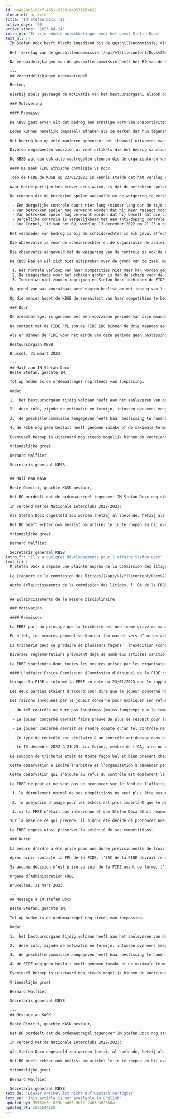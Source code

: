```yaml
---
id: ba4c28c5-62cf-4351-937d-d48571b54012
blueprint: article
title: 'IM Stefan Docx (2)'
active_days: '90'
active_since: '2023-04-14'
intro_nl: 'Er zijn enkele ontwikkelingen voor het geval Stefan Docx'
text_nl: |-
  IM Stefan Docx heeft klacht ingediend bij de geschillencommissie, die de klacht behandeld heeft.

  Het [verslag van de geschillencommissie](/api/v1/filecontent/Docx%20vs%20KBSB__698322.pdf)

  Na verduidelijkingen van de geschillencommissie heeft het BO van de KBSB op woensdag 12/04/2023 de ordemaatregel tegen Stefan Docx enerzijds herhaald maar heeft het anderzijds ook de gevolgen voor zijn club beperkt. Hieronder de communicaties die enerzijds naar Stefan Docx en anderzijds naar het clubbestuur van de KASK op donderdag 13/04/2023 gestuurd zijn.

  ---
  ## Verduidelijkingen ordemaatregel

  Besten,

  Hierbij zoals gevraagd de motivatie van het bestuursorgaan, alsook de beperking in duur van de ordemaatregel tot drie maanden
   
  ### Motivering

  #### Premisse

  De KBSB gaat ervan uit dat bedrog een ernstige vorm van onsportiviteit is, die zelfs een bedreiging vormt voor het voortbestaan van het schaakspel in het algemeen en voor haar competities in het bijzonder.

  Leden kunnen namelijk (massaal) afhaken als ze merken dat hun tegenstander(s) straffeloos bedrog (kan) kunnen plegen.

  Het bedrog kan op vele manieren gebeuren: het (bewust) uitvoeren van een illegale zet, het terugnemen van een zet na het aanraken en loslaten van een stuk, het maken van afspraken voor of tijdens de partij, het inwinnen van advies over een stelling – rechtstreeks of onrechtstreeks, verbaal of non-verbaal, via digitale of non-digitale hulpmiddelen.

  Diverse reglementen voorzien al veel artikels die het bedrog sanctioneren (zie onder andere de verschillende artikels in de FIDE Laws of Chess tegen het uitvoeren van illegale zetten, afspraken…), maar bij vele vormen van bedrog blijft het moeilijk of nagenoeg onmogelijk om mensen op heterdaad te betrappen of het bewijs van het bedrog te leveren (zonder zelf inbreuken op de privacy-wetgeving te plegen).

  De KBSB zal dan ook alle maatregelen steunen die de organisatoren van schaaktoernooien en de FIDE voorzien om het risico op bedrog te verkleinen. Die maatregelen kunnen betrekking hebben op het gebruik of het dragen van alle mogelijke vormen van communicatieapparatuur, de zendtijd van live-partijen via het internet, de aanwezigheid van toeschouwers of een boekenstand in de speelzaal, de mogelijkheid om partijen achteraf door Prof. Regan te laten analyseren, enz.

  #### De zaak FIDE Ethische commissie vs Docx

  Toen de FIDE de KBSB op 23/01/2023 in kennis stelde dat het verslag van een scheidsrechter in het toernooi van Benidorm naar de FIDE Fair Play Commision (verder FPL) en de Ethics Commission (verder EDC) van de FIDE was gestuurd, was dit voor de KBSB een aanleiding om zowel de scheidsrechter als Stefan Docx voor een gesprek uit te nodigen.

  Waar beide partijen het erover eens waren, is dat de betrokken speler zich niet aan een controle via metaaldetector wou onderwerpen. Hij werd dan ook gesanctioneerd op basis van de geldende regels in de FIDE (uitsluiting uit het toernooi).

  De redenen die de betrokken speler aanhaalde om de weigering te verklaren (ziekte), vindt de KBSB onvoldoende:

   - Een dergelijke controle duurt niet lang (minder lang dan de tijd die hij ziek aan het bord heeft doorgebracht);
   - Van betrokken speler mag verwacht worden dat hij meer respect toont voor de wedstrijdreglementen, de FIDE Fair Play-reglementen en de scheidsrechters, die het schaken in goede banen proberen te leiden;
   - Van betrokken speler mag verwacht worden dat hij beseft dat die controle enkel en alleen kan kaderen als een Fair Play-maatregel en hem dus van eventuele vermoedens van bedrog had kunnen ontlasten.
   - Dergelijke controle is vergelijkbaar met een anti-doping controle in andere sporten. Een geweigerde dopingcontrole staat daar steeds minstens gelijk aan een positieve dopingcontrole en een schorsing. Het gebruik van een smartphone is in het schaken een vorm van doping.
   - Luc Cornet, lid van het BO, werd op 13 december 2022 om 21.25 u gedurende bijna 40 minuten door de KASK voorzitter opgebeld. Niet alleen is deze laatste voorzitter van Stefans club, maar hij is ook een heel goede vriend. De voorzitter beweerde uitvoerig met Stefan over deze zaak te hebben gepraat. In dat telefoongesprek vroeg Luc herhaaldelijk ‘Waarom heeft Stefan de controle van het scannen op het bezit van elektronisch materiaal geweigerd?’. De voorzitter antwoordde telkens ‘Ik weet het niet’. Uiteraard is de beslissing dan heel verdacht. Als dan maanden na het gesprek het antwoord op dezelfde vraag plots ‘ziekte’ wordt, dan is dit duidelijk een koerswijziging die als doel heeft, een plausibele verklaring te bieden om zijn weigering minder verdacht te maken. Maar in het licht van het al vroeger gegeven antwoord maakt dit het geval voor Luc Cornet nog meer verdacht.

  Het vermoeden van bedrog is bij de scheidsrechter in elk geval effectief aanwezig. Inderdaad, volgens zijn verslag zou tijdens een toiletbezoek van Stefan Docx een smartphone zijn gebruikt. Hoewel Stefan Docx categoriek ontkent, is de scheidsrechter formeel in zijn verslag: hij heeft de reflectie van een schaakapp onder de toiletdeur gezien en bovendien zouden tijdens het toiletbezoek van de betrokken speler niet de normale handelingen (en geluiden) zijn waargenomen.

  Die observatie is voor de scheidsrechter en de organisatie de aanleiding geweest om aan de betrokken speler tijdens zijn partij te vragen zich aan een controle met metaaldetector te onderwerpen.

  Die observatie aangevuld met de weigering van de controle is ook de reden waarom het verslag naar de FIDE FPL en de FIDE EDC is gestuurd, en het dus niet bij een sanctie tijdens het toernooi is gebleven. De FIDE FPL zal nu het geval onderzoeken. De FIDE FPL zal een rapport overmaken aan de FIDE EDC die dan een eindbeslissing zal nemen.

  De KBSB kan en wil zich niet uitspreken over de grond van de zaak, maar zij meent dat:

   1. Het normale verloop van haar competities niet meer kan worden gegarandeerd door het onderzoek van de FIDE FPL en de ruchtbaarheid die aan de zaak op sociale media werd gegeven. Voor een tegenstander lijkt het ons moeilijk om in de huidige omstandigheden in alle sereniteit tegen Stefan Docx te spelen.
   2. De imagoschade voor het schaken groter is dan de schade voor de speler (en zijn club) als ze iemand van wie het gedrag door de ethische commissie wordt onderzocht, in haar competities zou laten doorspelen.
   3. Indien we niet zouden ingrijpen en Stefan Docx toch door de FIDE  gesanctioneerd wordt, dan zouden de tegenstanders van de nationale Interclubcompetitie van de ploeg KASK 1 zwaar benadeeld zijn geweest en is er sprake van een duidelijke competitievervalsing.  Door Stefan Docx tijdelijk te schorsen vermijden we dergelijke competitievervalsing. 

  Op grond van wat voorafgaat werd daarom beslist om met ingang van 1 maart 2023 en op basis van artikel 14 (a en b) als een vorm van bewarende maatregel een tijdelijke schorsing tegen Stefan Docx uit te spreken.

  Op die manier hoopt de KBSB de sereniteit van haar competities te bewaren.

  ### Duur

  De ordemaatregel is genomen met een voorziene periode van drie maanden.

  Na contact met de FIDE FPL zou de FIDE EDC binnen de drie maanden een uitspraak moeten doen. Tot die uitspraak blijft de schorsing van kracht. Ze wordt herzien in functie van de uitspraak van de FIDE EDC.

  Als er binnen de FIDE voor het einde van deze periode geen beslissing is genomen, zal het bestuursorgaan zich, vooraleer de drie maanden zijn overschreden, beraden over de wenselijkheid om de ordemaatregel te verlengen of niet.

  Bestuursorgaan KBSB

  Brussel, 31 maart 2023

  --- 
  ## Mail aan IM Stefan Docx
  Beste Stefan, geachte IM,

  Tot op heden is de ordemaatregel nog steeds van toepassing.

  Omdat

  1.  het bestuursorgaan tijdig voldaan heeft aan het aanleveren van de gevraagde info aan de geschillencommissie conform de beslissing.

  2.  deze info, zijnde de motivatie en termijn, intussen eveneens meegedeeld zijn aan de betrokkene. Het doorsturen naar de betrokkene stond niet expliciet in de beslissing van de Geschillencommissie en werd ook niet als dusdanig door het BO begrepen. Het is pas op 4 april op expliciete vraag naar de betrokkene doorgestuurd. Het BO had begrepen dat de geschillencommissie ging controleren of de aangeleverde info conform was. Hierdoor is de termijn van 3 april niet van kracht.

  3.  de geschillencommissie aangegeven heeft haar beslissing te handhaven wat volgens de Geschillencommissie concreet betekent dat vanaf 4 april tot op het moment dat SD de motivatie en de termijn ontvangen heeft (4 april in de vooravond), de ordemaatregel verviel, maar daarna terug actief werd. Voor het BO bleef de ordemaatregel van kracht.

  4. de FIDE nog geen besluit heeft genomen inzake of de maximale termijn van de ordemaatregel van drie maand nog niet verlopen is.

  Eventueel beroep is uiteraard nog steeds mogelijk binnen de voorziene termijn.

  Vriendelijke groet

  Bernard Malfliet

  Secretaris generaal KBSB 

  ---
  ## Mail aan KASK

  Beste Dimitri, geachte KASK bestuur,

  Het BO oordeelt dat de ordemaatregel tegenover IM Stefan Docx nog steeds van toepassing is. Meer details vindt u in ons antwoord aan Stefan.

  In verband met de Nationale Interclubs 2022-2023: 

  Als Stefan Docx opgesteld zou worden (hetzij al spelende, hetzij als forfait), wordt zijn uitslag als een forfaitnederlaag uitgesproken, dit zowel voor de rangschikking als voor nationale en FIDE eloverwerking. Hiervoor zal dan ook het boetebedrag voor onaangekondigde bordforfait van kracht zijn.

  Het BO heeft echter ook beslist om artikel 1e in te roepen en bij eventuele opstellingen van Stefan Docx, waarop de ordemaatregel nog steeds van toepassing is, geen ploegforfait uit te spreken overeenkomstig art 33d en 35c. De motivatie is dat de ordemaatregel dient beperkt te blijven tot de speler in kwestie en dat deze de club niet verder sportief mag treffen. Dus de club zal niet worden bestraft met een ploegforfait voor de ploeg waarin SD wordt opgesteld, en de uitsluiting uit de competitie, de vernietiging van al haar uitslagen en die van al haar tegenstanders en de afdaling naar de lagere afdeling, zal niet worden toegepast.

  Vriendelijke groet

  Bernard Malfliet

  Secretaris generaal KBSB
intro_fr: "Il y a quelques développements pour l'affaire Stefan Docx"
text_fr: |-
  M Stefan Docx a déposé une plainte auprès de la Commission des litiges, qui a traité la plainte.

  Le [rapport de la commission des litiges](/api/v1/filecontent/Docx%20vs%20KBSB__698322.pdf)

  Après éclaircissements de la commission des litiges, l' OA de la FRBE a réitéré mercredi 12/04/2023 la mesure disciplinaire à l'encontre de Stefan Docx d'une part, mais d'autre part également limité les conséquences pour son club. Vous trouverez ci-dessous les communications qui ont été envoyées à Stefan Docx d'une part et au conseil d'administration du club KASK d'autre part le jeudi 13/04/2023.

  ---
  ## Eclaircissements de la mesure disciplinaire

  ### Motivation

  #### Prémisses

  La FRBE part du principe que la tricherie est une forme grave de manque de sportivité et qu’elle menace même l’existence des échecs en général et de ses compétitions en particulier.

  En effet, les membres peuvent se tourner (en masse) vers d’autres activités s'ils constatent que leur(s) adversaire(s) peut (peuvent) tricher en toute impunité.

  La tricherie peut se produire de plusieurs façons : l'exécution (consciente) d'un coup illégal, le retrait d'un coup après avoir touché et relâché une pièce, la prise d'arrangements avant ou pendant le jeu, la demande de conseils sur une position - directement ou indirectement, verbalement ou non verbalement, par le biais d'outils numériques ou non numériques.

  Diverses réglementations prévoient déjà de nombreux articles sanctionnant la tricherie (voir, entre autres, les divers articles des Laws of Chess (règlements échiquéens) de la FIDE contre l'exécution de mouvements illégaux, d'arrangements...), mais pour de nombreuses formes de tricherie, il reste difficile ou presque impossible de prendre les gens en flagrant délit ou de fournir des preuves de la tricherie (sans commettre soi-même des infractions aux lois sur la protection de la vie privée).

  La FRBE soutiendra donc toutes les mesures prises par les organisateurs de tournois d'échecs et la FIDE visant à réduire le risque de tricherie. Ces mesures peuvent toucher à l'utilisation ou le port de toutes les formes possibles de dispositifs de communication, à la diffusion de parties en direct par Internet, à la présence de spectateurs ou d'un stand de livres dans la salle de jeu, à la possibilité de faire analyser les parties après coup par le professeur Regan, etc.

  #### L'affaire Ethics Commission (Commission d'éthique) de la FIDE contre Docx

  Lorsque la FIDE a informé la FRBE en date du 23/01/2023 que le rapport d'un arbitre du tournoi de Benidorm avait été envoyé à la Fair-Play Commission (la Commission Fair-Play de la FIDE - FPL) et à la Ethics Commission (Commission d'éthique de la FIDE - EDC), la FRBE a invité l'arbitre et Stefan Docx à exposer leur version des faits.

  Les deux parties étaient d'accord pour dire que le joueur concerné ne voulait pas se soumettre à un contrôle par détecteur de métaux. Il a donc été sanctionné selon les règles en vigueur à la FIDE (exclusion du tournoi).

  Les raisons invoquées par le joueur concerné pour expliquer son refus (maladie) sont jugées insuffisantes par la FRBE :

   - Un tel contrôle ne dure pas longtemps (moins longtemps que le temps qu'il a passé malade à l'échiquier) ;
   
   - Le joueur concerné devrait faire preuve de plus de respect pour les règles de jeu, les règles de fair-play de la FIDE et les arbitres, qui essaient de maintenir les échecs sur la bonne voie ;

   - Le joueur concerné devrait se rendre compte qu'un tel contrôle ne peut qu'encadrer une mesure de fair-play et qu'il aurait donc pu se libérer de tout soupçon de tricherie.

   - Ce type de contrôle est similaire à un contrôle antidopage dans d'autres sports. Dans ce cas, un contrôle antidopage refusé est toujours au moins équivalent à un contrôle antidopage positif ce qui entraîne une suspension. Aux échecs, l'utilisation d'un smartphone est une forme de dopage.

   - Le 13 décembre 2022 à 21h25, Luc Cornet, membre de l’OA, a eu un coup de fil de presque 40 minutes du président de KASK. Non seulement, ce dernier est le président du club de Stefan, il est également un très bon ami. Le président prétendait avoir longuement parlé avec Stefan concernant la présente affaire. Pendant l’entretien, Luc lui a demandé à plusieurs reprises ‘Pourquoi Stefan a-t-il refusé d’être scanné sur la possession de matériel électronique ?’. Le président lui a à chaque fois répondu ‘Je ne le sais pas’. Bien entendu, cela rend la décision très suspecte. Si quelques mois après cet entretien, la réponse à cette question devient tout à coup ‘maladie’, il y a clairement un changement de course visant à donner une déclaration plausible qui devrait rendre le refus moins suspect. Mais selon Luc Cornet, au vu de la réponse antérieure, cela rend l’affaire encore plus suspecte.

  Le soupçon de tricherie était de toute façon bel et bien présent chez l'arbitre. En effet, selon son rapport, un smartphone aurait été utilisé lors d'un passage aux toilettes de Stefan Docx. Bien que Stefan Docx le nie catégoriquement, l'arbitre est formel dans son rapport : il a vu le reflet d'une application d'échecs sous la porte des toilettes et, de plus, les actions et bruits habituels lors d’une visite aux toilettes n'auraient pas été observés lors de la visite aux toilettes du joueur concerné.

  Cette observation a incité l'arbitre et l’organisation à demander pendant la partie au joueur concerné de se soumettre au dit contrôle au détecteur de métaux.

  Cette observation qui s’ajoute au refus du contrôle est également la raison pour laquelle le rapport a été envoyé à la FIDE FPL et à la FIDE EDC. L’arbitre ne s’est donc pas limité à la sanction de l’exclusion du tournoi. Le FPL de la FIDE va maintenant enquêter sur l’affaire. Il soumettra un rapport à l’EDC de la FIDE qui prendra alors une décision finale.

  La FRBE ne peut et ne veut pas se prononcer sur le fond de l’affaire, mais elle estime que

   1. le déroulement normal de ses compétitions ne peut plus être assuré en raison de l'enquête de la FIDE FPL et des messages parus sur les médias sociaux. Il semble en effet difficile pour un adversaire de jouer en toute sérénité contre Stefan Docx dans les circonstances actuelles.

   2. le préjudice d'image pour les échecs est plus important que le préjudice pour le joueur (et son club) si la FRBE devait permettre à une personne dont le comportement fait l'objet d'une enquête par la commission d'éthique, de continuer à jouer dans ses compétitions.

   3. si la FRBE n'était pas intervenue et que Stefan Docx était néanmoins sanctionné par la FIDE, les adversaires de l'équipe du KASK 1 dans la compétition des interclubs nationaux auraient été fortement désavantagés et il y aurait eu une distorsion évidente de la concurrence.  En suspendant temporairement Stefan Docx, la FRBE évite une telle distorsion de la compétition.

  Sur la base de ce qui précède, il a donc été décidé de prononcer une suspension temporaire à l'encontre de Stefan Docx avec effet au 1er mars 2023 et sur la base de l'article 14 (a et b) à titre de mesure conservatoire.

  La FRBE espère ainsi préserver la sérénité de ses compétitions.

  ### Durée

  La mesure d'ordre a été prise pour une durée prévisionnelle de trois mois

  Après avoir contacté la FPL de la FIDE, l’EDC de la FIDE devrait rendre une décision dans les trois mois. Jusqu'à cette décision, la suspension restera en vigueur. Elle sera réexaminée en fonction de la décision de l’EDC de la FIDE.

  Si aucune décision n’est prise au sein de la FIDE avant ce terme, l'organe d’administration examinera – avant que la période de trois mois ne soit dépassée - s'il convient ou non de prolonger la mesure de suspension.

  Organe d’Administration FRBE

  Bruxelles, 31 mars 2023

  --- 
  ## Message à IM stefan Docx

  Beste Stefan, geachte IM,

  Tot op heden is de ordemaatregel nog steeds van toepassing.

  Omdat

  1.  het bestuursorgaan tijdig voldaan heeft aan het aanleveren van de gevraagde info aan de geschillencommissie conform de beslissing.

  2.  deze info, zijnde de motivatie en termijn, intussen eveneens meegedeeld zijn aan de betrokkene. Het doorsturen naar de betrokkene stond niet expliciet in de beslissing van de Geschillencommissie en werd ook niet als dusdanig door het BO begrepen. Het is pas op 4 april op expliciete vraag naar de betrokkene doorgestuurd. Het BO had begrepen dat de geschillencommissie ging controleren of de aangeleverde info conform was. Hierdoor is de termijn van 3 april niet van kracht.

  3.  de geschillencommissie aangegeven heeft haar beslissing te handhaven wat volgens de Geschillencommissie concreet betekent dat vanaf 4 april tot op het moment dat SD de motivatie en de termijn ontvangen heeft (4 april in de vooravond), de ordemaatregel verviel, maar daarna terug actief werd. Voor het BO bleef de ordemaatregel van kracht.

  4. de FIDE nog geen besluit heeft genomen inzake of de maximale termijn van de ordemaatregel van drie maand nog niet verlopen is.

  Eventueel beroep is uiteraard nog steeds mogelijk binnen de voorziene termijn.

  Vriendelijke groet

  Bernard Malfliet

  Secretaris generaal KBSB 

  ---
  ## Message au KASK

  Beste Dimitri, geachte KASK bestuur,

  Het BO oordeelt dat de ordemaatregel tegenover IM Stefan Docx nog steeds van toepassing is. Meer details vindt u in ons antwoord aan Stefan.

  In verband met de Nationale Interclubs 2022-2023: 

  Als Stefan Docx opgesteld zou worden (hetzij al spelende, hetzij als forfait), wordt zijn uitslag als een forfaitnederlaag uitgesproken, dit zowel voor de rangschikking als voor nationale en FIDE eloverwerking. Hiervoor zal dan ook het boetebedrag voor onaangekondigde bordforfait van kracht zijn.

  Het BO heeft echter ook beslist om artikel 1e in te roepen en bij eventuele opstellingen van Stefan Docx, waarop de ordemaatregel nog steeds van toepassing is, geen ploegforfait uit te spreken overeenkomstig art 33d en 35c. De motivatie is dat de ordemaatregel dient beperkt te blijven tot de speler in kwestie en dat deze de club niet verder sportief mag treffen. Dus de club zal niet worden bestraft met een ploegforfait voor de ploeg waarin SD wordt opgesteld, en de uitsluiting uit de competitie, de vernietiging van al haar uitslagen en die van al haar tegenstanders en de afdaling naar de lagere afdeling, zal niet worden toegepast.

  Vriendelijke groet

  Bernard Malfliet

  Secretaris generaal KBSB
text_de: 'Dieser Artikel ist nicht auf Deutsch verfügbar'
text_en: 'This article is not available in English'
updated_by: 95162e3e-623b-4d65-9b52-2463e3620b8a
updated_at: 1681644126
---
```

